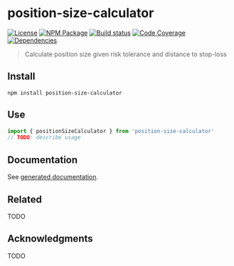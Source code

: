 # position-size-calculator
[![License][]](https://opensource.org/licenses/ISC)
[![NPM Package][]](https://npmjs.org/package/position-size-calculator)
[![Build status][]](https://travis-ci.org/strong-roots-capital/position-size-calculator)
[![Code Coverage][]](https://codecov.io/gh/strong-roots-capital/position-size-calculator)
[![Dependencies][]](https://david-dm.org/strong-roots-capital/position-size-calculator/status.svg)

[License]: https://img.shields.io/badge/License-ISC-blue.svg
[NPM Package]: https://img.shields.io/npm/v/position-size-calculator.svg
[Build status]: https://travis-ci.org/strong-roots-capital/position-size-calculator.svg?branch=master
[Code Coverage]: https://codecov.io/gh/strong-roots-capital/position-size-calculator/branch/master/graph/badge.svg
[Dependencies]: https://david-dm.org/strong-roots-capital/position-size-calculator

> Calculate position size given risk tolerance and distance to stop-loss

## Install

```shell
npm install position-size-calculator
```

## Use

```typescript
import { positionSizeCalculator } from 'position-size-calculator'
// TODO: describe usage
```

## Documentation

See [generated documentation](doc/README.md).

## Related

TODO

## Acknowledgments

TODO
